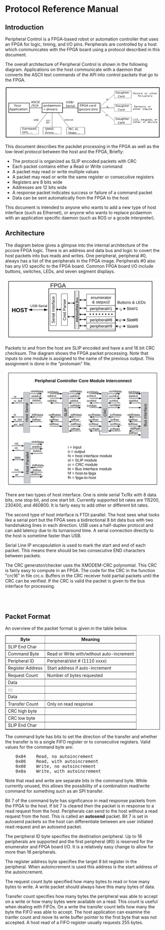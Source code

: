 # Protocol Reference Manual
## Introduction

Peripheral Control is a FPGA-based robot or automation controller
that uses an FPGA for logic, timing, and I/O pins.  Peripherals are
controlled by a host which communicates with the FPGA board using
a protocol described in this document.

The overall architecture of Peripheral Control is shown in the
following diagram.  Applications on the host communicate with a
daemon that converts the ASCII text commands of the API into
control packets that go to the FPGA.

![](arch_v2.svg)

This document describes the packdet processing in the FPGA as well
as the low-level protocol between the host and the FPGA,  Briefly:<br>
  - The protocol is organized as SLIP encoded packets with CRC
  - Each packet contains either a Read or Write command
  - A packet may read or write multiple values
  - A packet may read or write the same register or consecutive registers
  - Registers are 8 bits wide
  - Addresses are 12 bits wide
  - A response packet indicates success or failure of a command packet
  - Data can be sent automatically from the FPGA to the host

This document is intended to anyone who wants to add a new type
of host interface (such as Ethernet), or anyone who wants to replace
pcdaemon with an application specific daemon (such as ROS or a
gcode interpreter).



## Architecture
The diagram below gives a glimpse into the internal architecture 
of the pccore FPGA logic.  There is an address and data bus and
logic to covert the host packets into bus reads and writes.  One
peripheral, peripheral #0, always has a list of the peripherals 
in the FPGA image.  Peripherals #0 also has any I/O specific to
the FPGA board.  Common FPGA board I/O include buttons, switches,
LEDs, and seven segment displays.

![](arch5.svg)

Packets to and from the host are SLIP encoded and have a and 16 bit
CRC checksum.  The diagram shows the FPGA packet processing.  Note
that inputs to one module is assigned to the name of the previous
output.  This assignment is done in the "protomain" file.

![](pc_interconnect.svg)

There are two types of host interface.  One is simle serial Tx/Rx
with 8 data bits, one stop bit, and one start bit.  Currently 
supported bit rates are 115200, 230400, and 460800.  It is fairly
easy to add other or different bit rates.

The second type of host interface is FTDI parallel.  The host sees
what looks like a serial port but the FPGA sees a bidirectional 8
bit data bus with two handshaking lines in each direction.  USB uses
a half-duplex protocol and can add latency due to its turnaround 
time.  A serial connection directly to the host is sometime faster
than USB.

Serial Line IP encapsulation is used to mark the start and end of
each packet.  This means there should be two consecutive END
characters between packets.  

The CRC generator/checker uses the XMODEM-CRC polynomial.  This
CRC is fairly easy to compute in an FPGA.  The code for the CRC in
the function "crc16" in file crc.v. Buffers in the CRC receiver
hold partial packets until the CRC can be verified.  If the CRC
is valid the packet is given to the bus interface for processing.

<br>
<br>

## Packet Format

An overview of the packet format is given in the table below.

<table border=1 cellpadding=2>
<tr><th> Byte             </th><th> Meaning                                   </th></tr>
<tr><td> SLIP End Char    </td><td>                                           </td></tr>
<tr><td> Command Byte     </td><td> Read or Write with/without auto-increment </td></tr>
<tr><td> Peripheral ID    </td><td> Peripheral/slot # (1110 xxxx)             </td></tr>
<tr><td> Register Address </td><td> Start address if auto-increment           </td></tr>
<tr><td> Request Count    </td><td> Number of bytes requested                 </td></tr>
<tr><td> Data             </td><td>                                           </td></tr>
<tr><td> ::::             </td><td>                                           </td></tr>
<tr><td> Data             </td><td>                                           </td></tr>
<tr><td> Transfer Count   </td><td> Only on read response                     </td></tr>
<tr><td> CRC high byte    </td><td>                                           </td></tr>
<tr><td> CRC low byte     </td><td>                                           </td></tr>
<tr><td> SLIP End Char    </td><td>                                           </td></tr>
</table>

The command byte has bits to set the direction of the transfer and
whether the transfer is to a single FIFO register or to consecutive
registers.  Valid values for the command byte are:<br>
<pre>
    0x04    Read, no autoincrement
    0x06    Read, with autoincrement
    0x08    Write, no autoincrement
    0x0a    Write, with autoincrement
</pre>
Note that read and write are separate bits in the command byte.
While currently unused, this allows the possibility of a combination
read/write command for something such as an SPI transfer.

Bit 7 of the command byte has significance in read response packets
from the FPGA to the host.  If bit 7 is cleared then the packet is
in response to a read request from the host.  Peripherals can send
to the host without a read request from the host.  This is called
an **autosend** packet.  Bit 7 is set in autosend packets so the
host can differentiate between are user initiated read request and
an autosend packet.

The peripheral ID byte specifies the destination peripheral.  Up
to 16 peripherals are supported and the first peripheral (#0) is
reserved for the enumerator and FPGA board I/O.  It is a relatively
easy change to allow for more than 16 peripherals.

The register address byte specifies the target 8 bit register in the
peripheral.  When autoincrement is used this address is the start
address of the autoincrement.

The request count byte specified how many bytes to read or how many
bytes to write.  A write packet should always have this many bytes
of data.

Transfer count specifies how many bytes the peripheral was able to
accept on a write or how many bytes were available on a read.
This count is useful when dealing with FIFOs.  On a write
the transfer count tells how many the byte the FIFO was able to
accept.  The host application can examine the tranfer count and
move its write buffer pointer to the first byte that was not 
accepted.  A host read of a FIFO register usually requests 255
bytes.

